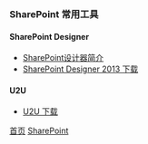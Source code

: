 ### SharePoint 常用工具

#### SharePoint Designer
* [SharePoint设计器简介](https://support.microsoft.com/zh-cn/office/sharepoint-设计器简介-66bf58fe-daeb-4fa6-ae84-fd600e0005c1)
* [SharePoint Designer 2013 下载](https://www.microsoft.com/zh-CN/download/details.aspx?id=35491)

#### U2U
* [U2U 下载](https://www.u2u.be/software)


[首页](../../README.md) [SharePoint](SharePoint.md)
